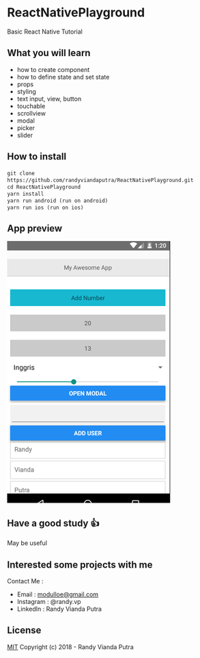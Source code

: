 # ReactNativePlayground
Basic React Native Tutorial

## What you will learn
- how to create component
- how to define state and set state
- props
- styling
- text input, view, button
- touchable
- scrollview
- modal
- picker
- slider

## How to install
```
git clone https://github.com/randyviandaputra/ReactNativePlayground.git
cd ReactNativePlayground
yarn install
yarn run android (run on android)
yarn run ios (run on ios)

```

## App preview
![alt text](https://github.com/randyviandaputra/ReactNativePlayground/blob/bc34a73ee3f55c2a3d1a4b6a04bc739a25055ade/img/app.png "App Preview")


## Have a good study :+1:
May be useful

## Interested some projects with me
Contact Me :
- Email : modulloe@gmail.com
- Instagram : @randy.vp
- LinkedIn : Randy Vianda Putra

## License
[MIT](http://opensource.org/licenses/MIT)
Copyright (c) 2018 - Randy Vianda Putra
